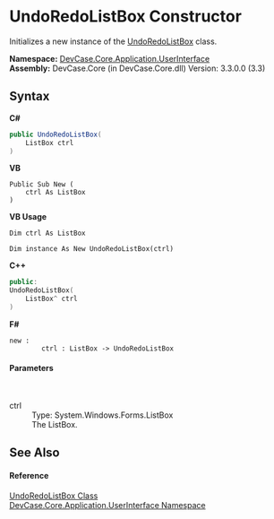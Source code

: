 # UndoRedoListBox Constructor 
 

Initializes a new instance of the <a href="T_DevCase_Core_Application_UserInterface_UndoRedoListBox">UndoRedoListBox</a> class.

**Namespace:**&nbsp;<a href="N_DevCase_Core_Application_UserInterface">DevCase.Core.Application.UserInterface</a><br />**Assembly:**&nbsp;DevCase.Core (in DevCase.Core.dll) Version: 3.3.0.0 (3.3)

## Syntax

**C#**<br />
``` C#
public UndoRedoListBox(
	ListBox ctrl
)
```

**VB**<br />
``` VB
Public Sub New ( 
	ctrl As ListBox
)
```

**VB Usage**<br />
``` VB Usage
Dim ctrl As ListBox

Dim instance As New UndoRedoListBox(ctrl)
```

**C++**<br />
``` C++
public:
UndoRedoListBox(
	ListBox^ ctrl
)
```

**F#**<br />
``` F#
new : 
        ctrl : ListBox -> UndoRedoListBox
```


#### Parameters
&nbsp;<dl><dt>ctrl</dt><dd>Type: System.Windows.Forms.ListBox<br />The ListBox.</dd></dl>

## See Also


#### Reference
<a href="T_DevCase_Core_Application_UserInterface_UndoRedoListBox">UndoRedoListBox Class</a><br /><a href="N_DevCase_Core_Application_UserInterface">DevCase.Core.Application.UserInterface Namespace</a><br />